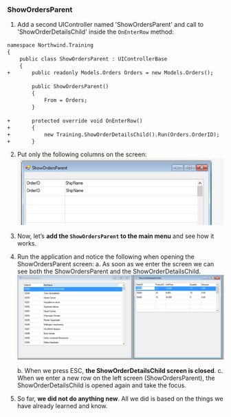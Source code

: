 ﻿### ShowOrdersParent
1.	Add a second UIController named 'ShowOrdersParent' and call to 'ShowOrderDetailsChild' inside the `OnEnterRow` method:
```csdiff
namespace Northwind.Training
{
    public class ShowOrdersParent : UIControllerBase
    {
+       public readonly Models.Orders Orders = new Models.Orders();

        public ShowOrdersParent()
        {
            From = Orders;
        }

+       protected override void OnEnterRow()
+       {
+           new Training.ShowOrderDetailsChild().Run(Orders.OrderID);
+       }
```
2.	Put only the following columns on the screen:
![ShowOrdersParent designer](ShowOrdersParent_designer.png)

3.	Now, let’s **add the `ShowOrdersParent` to the main menu** and see how it works.
4.	Run the application and notice the following when opening the ShowOrdersParent screen:
    a.	As soon as we enter the screen we can see both the ShowOrdersParent and the ShowOrderDetailsChild.
![ShowOrdersParent & ShowOrdersDetailsChild](ShowOrdersParent_ShowOrdersDetailsChild.png)

    b.	When we press ESC, **the ShowOrderDetailsChild screen is closed**.
    c.	When we enter a new row on the left screen (ShowOrdersParent), the ShowOrderDetailsChild is opened again and take the focus.
5.	So far, **we did not do anything new**. All we did is based on the things we have already learned and know.
    